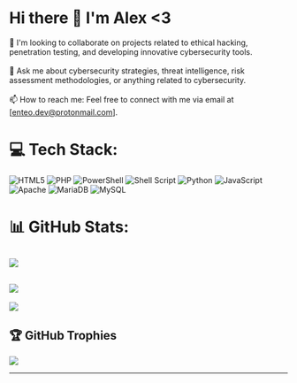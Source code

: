 # Hi there 👋 I'm Alex <3
🧠 I'm looking to collaborate on projects related to ethical hacking, penetration testing, and developing innovative cybersecurity tools.<br><br>💬 Ask me about cybersecurity strategies, threat intelligence, risk assessment methodologies, or anything related to cybersecurity.<br><br>📫 How to reach me: Feel free to connect with me via email at [enteo.dev@protonmail.com].


# 💻 Tech Stack:
![HTML5](https://img.shields.io/badge/html5-%23E34F26.svg?style=for-the-badge&logo=html5&logoColor=white) ![PHP](https://img.shields.io/badge/php-%23777BB4.svg?style=for-the-badge&logo=php&logoColor=white) ![PowerShell](https://img.shields.io/badge/PowerShell-%235391FE.svg?style=for-the-badge&logo=powershell&logoColor=white) ![Shell Script](https://img.shields.io/badge/shell_script-%23121011.svg?style=for-the-badge&logo=gnu-bash&logoColor=white) ![Python](https://img.shields.io/badge/python-3670A0?style=for-the-badge&logo=python&logoColor=ffdd54) ![JavaScript](https://img.shields.io/badge/javascript-%23323330.svg?style=for-the-badge&logo=javascript&logoColor=%23F7DF1E) ![Apache](https://img.shields.io/badge/apache-%23D42029.svg?style=for-the-badge&logo=apache&logoColor=white) ![MariaDB](https://img.shields.io/badge/MariaDB-003545?style=for-the-badge&logo=mariadb&logoColor=white) ![MySQL](https://img.shields.io/badge/mysql-%2300000f.svg?style=for-the-badge&logo=mysql&logoColor=white)

# 📊 GitHub Stats:
![](https://github-readme-stats.vercel.app/api?username=ente0v1&show_icons=true&theme=dracula&rank_icon=github)
-
![](https://github-readme-stats.vercel.app/api/top-langs/?username=ente0v1&theme=dracula&langs_count=2&layout=donut)
-
[![](https://github-readme-stats.vercel.app/api/pin/?username=ente0v1&repo=hashCrack&theme=dracula)](https://github.com/ente0v1/hashCrack)
<!--
[![](https://github-readme-stats.vercel.app/api/pin/?username=ente0v1&repo=Crack_Master&theme=dracula)](https://github.com/ente0v1/Crack_Master)
-->



## 🏆 GitHub Trophies
![](https://github-profile-trophy.vercel.app/?username=ente0v1&theme=radical&no-frame=false&no-bg=true&margin-w=4)

---
<!--
[![](https://visitcount.itsvg.in/api?id=ente0&label=Profile%20Views&icon=7&pretty=true)](https://visitcount.itsvg.in)
-->

